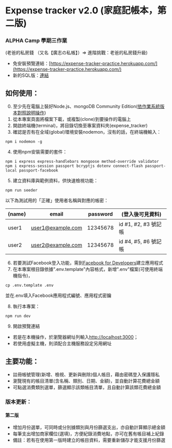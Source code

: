 # Expense tracker v2.0 (家庭記帳本，第二版)

### ALPHA Camp 學期三作業
(老爸的私房錢 （又名【廣志の私帳】）=> 進階挑戰：老爸的私房錢升級)
- 免安裝預覽連結：[https://expense-tracker-practice.herokuapp.com/](https://expense-tracker-practice.herokuapp.com/)
- 新的SQL版：[連結](https://github.com/BOBYZH/SIII-Q3-expense_tracker_sql_version)

## 如何使用：
0. 至少先在電腦上裝好Node.js、mongoDB Community Edition([依作業系統版本對照說明操作](https://docs.mongodb.com/manual/administration/install-community/))
1. 從本專案頁面將檔案下載，或複製(clone)到要操作的電腦上
2. 開啟終端機(terminal)，將目錄切換至專案資料夾(expense_tracker)
3. 確認是否有在全域(global)環境安裝nodemon，沒有的話，在終端機輸入：
```
npm i nodemon -g
```
4. 使用npm安裝需要的套件：
```
npm i express express-handlebars mongoose method-override validator
npm i express-session passport bcryptjs dotenv connect-flash passport-local passport-facebook
```
5. 建立資料庫與範例資料，供快速檢視功能：
```
npm run seeder
```
以下為測試用的「正確」使用者名稱與對應的帳密：

|(name) | email              | password | (登入後可見資料)     |
| ------| -------------------| ---------| --------------------|
| user1 | user1@example.com  | 12345678 | id #1, #2, #3 號記帳 |
| user2 | user2@example.com  | 12345678 | id #4, #5, #6 號記帳 |
6. 若要測試Facebook登入功能，需到[Facebook for Developers](https://developers.facebook.com/)建立應用程式
7. 在本專案根目錄依據".env.template"內容格式，新增".env"檔案(可使用終端機指令)，
```
cp .env.template .env
```
並在.env填入Facebook應用程式編號、應用程式密鑰

8. 執行本專案：
```
npm run dev
```
9. 開啟預覽連結
- 若是在本機操作，於瀏覽器網址列輸入[http://localhost:3000](http://localhost:3000)；
- 若使用虛擬主機，則須配合主機服務設定另用網址

## 主要功能：
- 註冊帳號管理(新增、檢視、更新與刪除)個人帳目，藉由密碼登入保護隱私
- 瀏覽現有的帳目清單(含名稱、類別、日期、金額)，並自動計算花費總金額
- 可點選消費類別選單，篩選顯示該類帳目清單，且自動計算該類花費總金額
### 版本更新：
#### 第二版
- 增加月份選單，可同時或分別據類別與月份篩選支出，亦自動計算顯示總金額
- 每筆支出增加商家欄位(選填)，方便紀錄消費地點，亦可在舊有帳目補上紀錄
- 備註：若有在使用第一版時建立的帳目資料，需要重新儲存才能支援月份篩選
